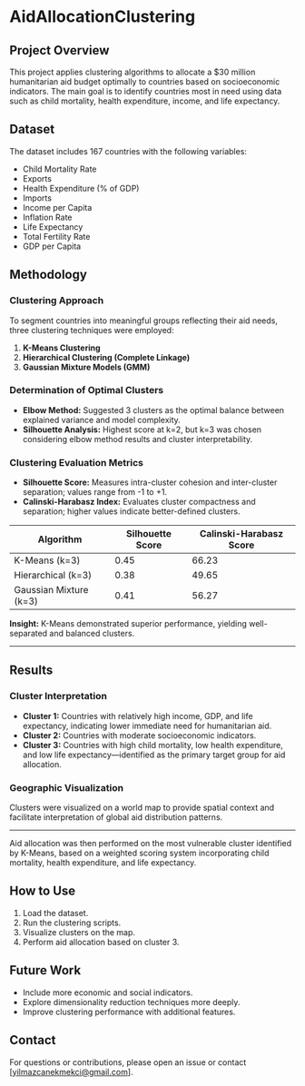 # AidAllocationClustering

## Project Overview
This project applies clustering algorithms to allocate a $30 million humanitarian aid budget optimally to countries based on socioeconomic indicators. The main goal is to identify countries most in need using data such as child mortality, health expenditure, income, and life expectancy.

## Dataset
The dataset includes 167 countries with the following variables:
- Child Mortality Rate
- Exports
- Health Expenditure (% of GDP)
- Imports
- Income per Capita
- Inflation Rate
- Life Expectancy
- Total Fertility Rate
- GDP per Capita

## Methodology

### Clustering Approach

To segment countries into meaningful groups reflecting their aid needs, three clustering techniques were employed:

1. **K-Means Clustering**
2. **Hierarchical Clustering (Complete Linkage)**
3. **Gaussian Mixture Models (GMM)**

### Determination of Optimal Clusters

- **Elbow Method:** Suggested 3 clusters as the optimal balance between explained variance and model complexity.
- **Silhouette Analysis:** Highest score at k=2, but k=3 was chosen considering elbow method results and cluster interpretability.

### Clustering Evaluation Metrics

- **Silhouette Score:** Measures intra-cluster cohesion and inter-cluster separation; values range from -1 to +1.
- **Calinski-Harabasz Index:** Evaluates cluster compactness and separation; higher values indicate better-defined clusters.

| Algorithm           | Silhouette Score | Calinski-Harabasz Score |
|---------------------|------------------|-------------------------|
| K-Means (k=3)       | 0.45             | 66.23                   |
| Hierarchical (k=3)  | 0.38             | 49.65                   |
| Gaussian Mixture (k=3) | 0.41          | 56.27                   |

**Insight:** K-Means demonstrated superior performance, yielding well-separated and balanced clusters.

---

## Results

### Cluster Interpretation

- **Cluster 1:** Countries with relatively high income, GDP, and life expectancy, indicating lower immediate need for humanitarian aid.
- **Cluster 2:** Countries with moderate socioeconomic indicators.
- **Cluster 3:** Countries with high child mortality, low health expenditure, and low life expectancy—identified as the primary target group for aid allocation.

### Geographic Visualization

Clusters were visualized on a world map to provide spatial context and facilitate interpretation of global aid distribution patterns.

---

Aid allocation was then performed on the most vulnerable cluster identified by K-Means, based on a weighted scoring system incorporating child mortality, health expenditure, and life expectancy.

## How to Use
1. Load the dataset.
2. Run the clustering scripts.
3. Visualize clusters on the map.
4. Perform aid allocation based on cluster 3.

## Future Work
- Include more economic and social indicators.
- Explore dimensionality reduction techniques more deeply.
- Improve clustering performance with additional features.

## Contact
For questions or contributions, please open an issue or contact [yilmazcanekmekci@gmail.com].

